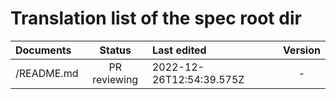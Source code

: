 # Translation list of the spec root dir

| Documents   |   Status     |  Last edited |    Version |
| :---------  | :---------: | :---------   | :---------: |
| /README.md |   PR reviewing   |   2022-12-26T12:54:39.575Z    |     -      |